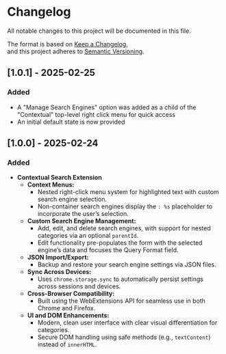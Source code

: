 # Changelog

All notable changes to this project will be documented in this file.

The format is based on [Keep a Changelog](https://keepachangelog.com/en/1.1.0/),  
and this project adheres to [Semantic Versioning](https://semver.org/spec/v2.0.0.html).

## [1.0.1] - 2025-02-25

### Added
- A "Manage Search Engines" option was added as a child of the "Contextual" top-level right click menu for quick access
- An initial default state is now provided 

## [1.0.0] - 2025-02-24

### Added

- **Contextual Search Extension**
    - **Context Menus:**
        - Nested right-click menu system for highlighted text with custom search engine selection.
        - Non-container search engines display the `: %s` placeholder to incorporate the user’s selection.
    - **Custom Search Engine Management:**
        - Add, edit, and delete search engines, with support for nested categories via an optional `parentId`.
        - Edit functionality pre-populates the form with the selected engine’s data and focuses the Query Format field.
    - **JSON Import/Export:**
        - Backup and restore your search engine settings via JSON files.
    - **Sync Across Devices:**
        - Uses `chrome.storage.sync` to automatically persist settings across sessions and devices.
    - **Cross-Browser Compatibility:**
        - Built using the WebExtensions API for seamless use in both Chrome and Firefox.
    - **UI and DOM Enhancements:**
        - Modern, clean user interface with clear visual differentiation for categories.
        - Secure DOM handling using safe methods (e.g., `textContent`) instead of `innerHTML`.
